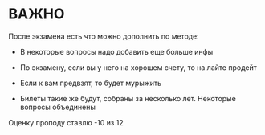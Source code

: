 # ВАЖНО

После экзамена есть что можно дополнить по методе:

* В некоторые вопросы надо добавить еще больше инфы

* По экзамену, если вы у него на хорошем счету, то на лайте продейт

* Если к вам предвзят, то будет мурыжить

* Билеты такие же будут, собраны за несколько лет. Некоторые вопросы объединены

Оценку проподу ставлю -10 из 12
